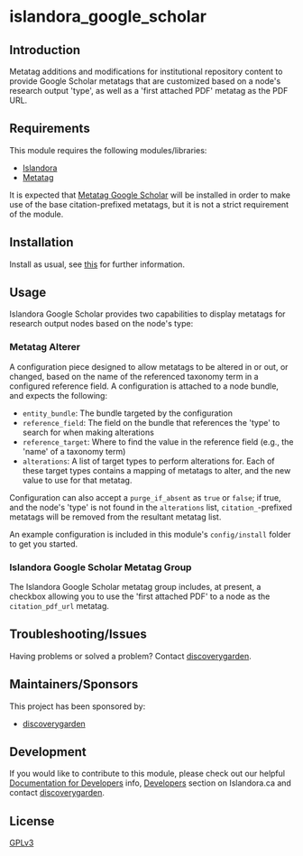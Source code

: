 # islandora_google_scholar

## Introduction

Metatag additions and modifications for institutional repository content to provide Google Scholar metatags that are customized based on a node's research output 'type', as well as a 'first attached PDF' metatag as the PDF URL.

## Requirements

This module requires the following modules/libraries:

* [Islandora](https://github.com/Islandora/islandora)
* [Metatag](https://www.drupal.org/project/metatag)

It is expected that [Metatag Google Scholar](https://www.drupal.org/project/metatag_google_scholar) will be installed in order to make use of the base citation-prefixed metatags, but it is not a strict requirement of the module.

## Installation

Install as usual, see
[this]( https://www.drupal.org/docs/extending-drupal/installing-modules) for
further information.

## Usage

Islandora Google Scholar provides two capabilities to display metatags for
research output nodes based on the node's type:

### Metatag Alterer

A configuration piece designed to allow metatags to be altered in or out, or
changed, based on the name of the referenced taxonomy term in a configured
reference field. A configuration is attached to a node bundle, and expects the
following:

* `entity_bundle`: The bundle targeted by the configuration
* `reference_field`: The field on the bundle that references the 'type' to
search for when making alterations
* `reference_target`: Where to find the value in the reference field (e.g., the
'name' of a taxonomy term)
* `alterations`: A list of target types to perform alterations for. Each of
these target types contains a mapping of metatags to alter, and the new value
to use for that metatag.

Configuration can also accept a `purge_if_absent` as `true` or `false`; if true,
and the node's 'type' is not found in the `alterations` list,
`citation_`-prefixed metatags will be removed from the resultant metatag list.

An example configuration is included in this module's `config/install` folder
to get you started.

### Islandora Google Scholar Metatag Group

The Islandora Google Scholar metatag group includes, at present, a checkbox
allowing you to use the 'first attached PDF' to a node as the
`citation_pdf_url` metatag.

## Troubleshooting/Issues

Having problems or solved a problem? Contact [discoverygarden](http://support.discoverygarden.ca).

## Maintainers/Sponsors

This project has been sponsored by:

* [discoverygarden](http://wwww.discoverygarden.ca)

## Development

If you would like to contribute to this module, please check out our helpful
[Documentation for Developers](https://github.com/Islandora/islandora/wiki#wiki-documentation-for-developers)
info, [Developers](http://islandora.ca/developers) section on Islandora.ca and
contact [discoverygarden](http://support.discoverygarden.ca).

## License

[GPLv3](http://www.gnu.org/licenses/gpl-3.0.txt)
